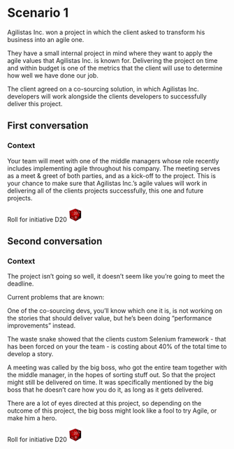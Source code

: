 [D20]: /images/d20.gif "D20"
[D10]: /images/d10.png "D10"
[D4]: /images/d4.png "D4"
# Scenario 1

Agilistas Inc. won a project in which the client asked to transform his business into an agile one.

They have a small internal project in mind where they want to apply the agile values that Agilistas Inc. is known for. Delivering the project on time and within budget is one of the metrics that the client will use to determine how well we have done our job.

The client agreed on a co-sourcing solution, in which Agilistas Inc. developers will work alongside the clients developers to successfully deliver this project.

## First conversation

### Context

Your team will meet with one of the middle managers whose role recently includes implementing agile throughout his company. The meeting serves as a meet & greet of both parties, and as a kick-off to the project. This is your chance to make sure that Agilistas Inc.’s agile values will work in delivering all of the clients projects successfully, this one and future projects.

Roll for initiative D20 ![D20] 

## Second conversation

### Context

The project isn’t going so well, it doesn’t seem like you’re going to meet the deadline.

Current problems that are known: 

One of the co-sourcing devs, you’ll know which one it is, is not working on the stories that should deliver value, but he’s been doing “performance improvements” instead.

The waste snake showed that the clients custom Selenium framework - that has been forced on your the team - is costing about 40% of the total time to develop a story.

A meeting was called by the big boss, who got the entire team together with the middle manager, in the hopes of sorting stuff out. So that the project might still be delivered on time. It was specifically mentioned by the big boss that he doesn’t care how you do it, as long as it gets delivered.

There are a lot of eyes directed at this project, so depending on the outcome of this project, the big boss might look like a fool to try Agile, or make him a hero.

Roll for initiative D20 ![D20] 

